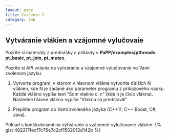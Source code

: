 ```yaml
---
layout: page
title: Cvičenie 2
category: lab
---
```


## Vytváranie vlákien a vzájomné vylučovaie

Pozrite si materiály z prednášky a príklady v **PaPP/examples/pthreads**: **pt_basic, pt_join, pt_mutex**.

Pozrite si API volania na vytváranie a vzájomné vylučovanie vo Vami zvolenom jazyku.

1. Vytvorte program, v ktorom v hlavnom vlákne vytvoríte ďalších N vlákien, kde N je zadané ako parameter programu z príkazového riadku. Každé vlákno vypíše text “Som vlakno c. n” (kde n je číslo vlákna). Následne hlavné vlákno vypíše “Vlakna sa predstavili”.

2. Prepíšte program do Vami zvoleného jazyka (C++11, C++ Boost, C#, Java).

Príklad s konštrukciami na výtváranie a vzájomné vylučovanie vlákien:
{% gist 482217fecf7c79e7c2cf1502012d142b %}
